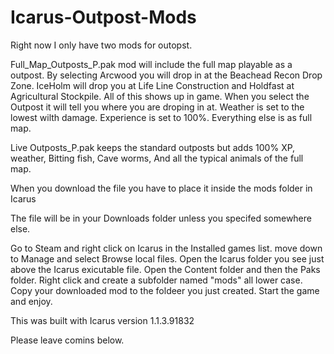 # Icarus-Outpost-Mods

Right now I only have two mods for outopst.

Full_Map_Outposts_P.pak mod will include the full map playable as a outpost.
By selecting Arcwood you will drop in at the Beachead Recon Drop Zone.
IceHolm will drop you at Life Line Construction and Holdfast at Agricultural Stockpile.
All of this shows up in game. When you select the Outpost it will tell you where you are droping in at.
Weather is set to the lowest wilth damage. Experience is set to 100%. Everything else is as full map.

Live Outposts_P.pak keeps the standard outposts but adds 100% XP, weather, Bitting fish, Cave worms, And all the typical animals of the full map.

When you download the file you have to place it inside the mods folder in Icarus

The file will be in your Downloads folder unless you specifed somewhere else.

Go to Steam and right click on Icarus in the Installed games list.
move down to Manage and select Browse local files.
Open the Icarus folder you see just above the Icarus exicutable file.
Open the Content folder and then the Paks folder.
Right click and create a subfolder named "mods" all lower case.
Copy your downloaded mod to the foldeer you just created.
Start the game and enjoy.

This was built with Icarus version 1.1.3.91832

Please leave comins below.
